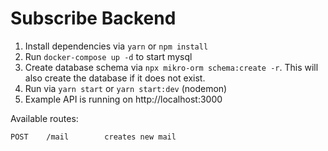 # Subscribe Backend
1. Install dependencies via `yarn` or `npm install`
2. Run `docker-compose up -d` to start mysql
3. Create database schema via `npx mikro-orm schema:create -r`. This will also create the 
   database if it does not exist.
4. Run via `yarn start` or `yarn start:dev` (nodemon)
5. Example API is running on http://localhost:3000

Available routes:

```
POST    /mail        creates new mail
```

